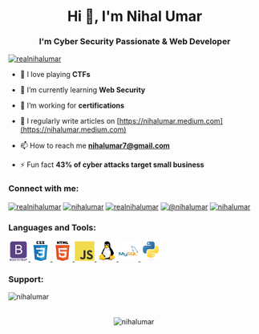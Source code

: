 <h1 align="center">Hi 👋, I'm Nihal Umar</h1>
<h3 align="center">I'm Cyber Security Passionate & Web Developer</h3>

<p align="left"> <a href="https://twitter.com/realnihalumar" target="blank"><img src="https://img.shields.io/twitter/follow/realnihalumar?logo=twitter&style=for-the-badge" alt="realnihalumar" /></a> </p>

- 🚩 I love playing **CTFs**

- 🌱 I’m currently learning **Web Security**

- 🤝 I’m working for **certifications**

- 📝 I regularly write articles on [https://nihalumar.medium.com](https://nihalumar.medium.com)

- 📫 How to reach me **nihalumar7@gmail.com**

- ⚡ Fun fact **43% of cyber attacks target small business**

<h3 align="left">Connect with me:</h3>
<p align="left">
<a href="https://twitter.com/realnihalumar" target="blank"><img align="center" src="https://raw.githubusercontent.com/rahuldkjain/github-profile-readme-generator/neutral-icons/src/images/icons/Social/twitter.svg" alt="realnihalumar" height="30" width="40" /></a>
<a href="https://linkedin.com/in/nihalumar" target="blank"><img align="center" src="https://raw.githubusercontent.com/rahuldkjain/github-profile-readme-generator/neutral-icons/src/images/icons/Social/linked-in-alt.svg" alt="nihalumar" height="30" width="40" /></a>
<a href="https://instagram.com/realnihalumar" target="blank"><img align="center" src="https://raw.githubusercontent.com/rahuldkjain/github-profile-readme-generator/neutral-icons/src/images/icons/Social/instagram.svg" alt="realnihalumar" height="30" width="40" /></a>
<a href="https://medium.com/@nihalumar" target="blank"><img align="center" src="https://raw.githubusercontent.com/rahuldkjain/github-profile-readme-generator/neutral-icons/src/images/icons/Social/medium.svg" alt="@nihalumar" height="30" width="40" /></a>
<a href="https://www.youtube.com/c/nihalumar" target="blank"><img align="center" src="https://raw.githubusercontent.com/rahuldkjain/github-profile-readme-generator/neutral-icons/src/images/icons/Social/youtube.svg" alt="nihalumar" height="30" width="40" /></a>
</p>

<h3 align="left">Languages and Tools:</h3>
<p align="left"> <a href="https://getbootstrap.com" target="_blank"> <img src="https://raw.githubusercontent.com/devicons/devicon/master/icons/bootstrap/bootstrap-plain-wordmark.svg" alt="bootstrap" width="40" height="40"/> </a> <a href="https://www.w3schools.com/css/" target="_blank"> <img src="https://raw.githubusercontent.com/devicons/devicon/master/icons/css3/css3-original-wordmark.svg" alt="css3" width="40" height="40"/> </a> <a href="https://www.w3.org/html/" target="_blank"> <img src="https://raw.githubusercontent.com/devicons/devicon/master/icons/html5/html5-original-wordmark.svg" alt="html5" width="40" height="40"/> </a> <a href="https://developer.mozilla.org/en-US/docs/Web/JavaScript" target="_blank"> <img src="https://raw.githubusercontent.com/devicons/devicon/master/icons/javascript/javascript-original.svg" alt="javascript" width="40" height="40"/> </a> <a href="https://www.linux.org/" target="_blank"> <img src="https://raw.githubusercontent.com/devicons/devicon/master/icons/linux/linux-original.svg" alt="linux" width="40" height="40"/> </a> <a href="https://www.mysql.com/" target="_blank"> <img src="https://raw.githubusercontent.com/devicons/devicon/master/icons/mysql/mysql-original-wordmark.svg" alt="mysql" width="40" height="40"/> </a> <a href="https://www.python.org" target="_blank"> <img src="https://raw.githubusercontent.com/devicons/devicon/master/icons/python/python-original.svg" alt="python" width="40" height="40"/> </a> </p>

<h3 align="left">Support:</h3>
<p><a href="https://www.buymeacoffee.com/nihalumar"> <img align="left" src="https://cdn.buymeacoffee.com/buttons/v2/default-yellow.png" height="50" width="210" alt="nihalumar" /></a></p><br><br>

<p><img align="center" src="https://github-readme-streak-stats.herokuapp.com/?user=nihalumar&" alt="nihalumar" /></p>
